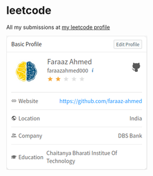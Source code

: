 # leetcode
All my submissions at [my leetcode profile](https://leetcode.com/faraazahmed000/)

![Leetcode Profile](leetcodeProfile.png)
